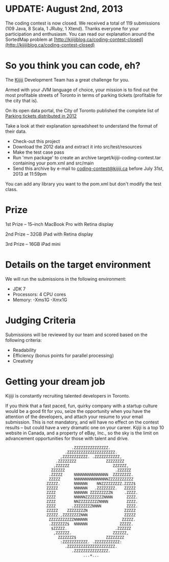 UPDATE: August 2nd, 2013
========================

The coding contest is now closed. We received a total of 119 submissions (109 Java, 8 Scala, 1 JRuby, 1 Xtend). Thanks everyone for your participation and enthusiasm.
You can read our explanation around the SortedMap problem at [http://kijijiblog.ca/coding-contest-closed](http://kijijiblog.ca/coding-contest-closed)


So you think you can code, eh?
==============================

The [Kijiji](http://www.kijiji.ca) Development Team has a great challenge for you.

Armed with your JVM language of choice, your mission is to find out the most profitable streets of Toronto in terms of
parking tickets (profitable for the city that is).

On its open data portal, the City of Toronto published the complete list of
[Parking tickets distributed in 2012](http://www1.toronto.ca/wps/portal/contentonly?vgnextoid=ca20256c54ea4310VgnVCM1000003dd60f89RCRD)

Take a look at their explanation spreadsheet to understand the format of their data.

- Check-out this project
- Download the 2012 data and extract it into src/test/resources
- Make the test case pass
- Run 'mvn package' to create an archive target/kijiji-coding-contest.tar containing your pom.xml and src/main
- Send this archive by e-mail to coding-contest@kijiji.ca before July 31st, 2013 at 11:59pm

You can add any library you want to the pom.xml but don't modify the test class.

Prize
=====

1st Prize – 15–inch  MacBook Pro with Retina display

2nd Prize – 32GB iPad with Retina display

3rd Prize – 16GB iPad mini

Details on the target environment
=================================

We will run the submissions in the following environment:

- JDK 7
- Processors: 4 CPU cores
- Memory: -Xms1G -Xmx1G

Judging Criteria
=================================

Submissions will be reviewed by our team and scored based on the following criteria:

- Readability
- Efficiency (bonus points for parallel processing)
- Creativity

Getting your dream job
======================

Kijiji is constantly recruiting talented developers in Toronto.

If you think that a fast paced, fun, quirky company with a startup culture would be a good fit for you, seize the
opportunity when you have the attention of the developers, and attach your resume to your email submission. This is not
mandatory, and will have no effect on the contest results – but could have a very dramatic one on your career. Kijiji
is a top 10 website in Canada, and a property of eBay, Inc., so the sky is the limit on advancement opportunities for
those with talent and drive.


                                 .ZZZZZZZZZZZZZZZ.
                              .ZZZZZZZZZZZZZZZZZZZZZ.
                            ,ZZZZZZZZZZZ. .ZZZZZZZZZZZ,
                          .ZZZZZZZZ             ZZZZZZZZ
                         ,ZZZZZZ                   ZZZZZZ,
                        ZZZZZZ                      .ZZZZZZ
                       .ZZZZZ     NNNNNNNNNNNNNNN  ZZZZZZZZ.
                       ZZZZZ      NNNNNNNNNNNNNNNZZZZZZZZZZZ
                      ZZZZZ.      NNNNNN    NNZZZZZZZZZ.ZZZZ$
                      ZZZZZ       NNNNNN   .ZZZZZZZZ.   ZZZZZ
                      ZZZZ        NNNNNN ZZZZZZZZZN     .ZZZZ.
                      ZZZZ        NNNNNZZZZZZZZNNNN      ZZZZ.
                      ZZZZ        NNZZZZZZZZZNNNN        ZZZZ.
                      ZZZZ       .ZZZZZZZZNNNN           ZZZZ.
                      ZZZZZ    ZZZZZZZZN                ZZZZZ
                      ZZZZZ.,ZZZZZZZZNNN                ZZZZZ
                       ZZZZZZZZZZZNNNNNN               ZZZZZ.
                       .ZZZZZZZ$  NNNNNN              ZZZZZ.
                        $ZZZZZ.                     .ZZZZZZ
                         ,ZZZZZZ.                  ZZZZZZ,
                           ZZZZZZZ$             ZZZZZZZZ
                            :ZZZZZZZZZZZ. .ZZZZZZZZZZZ:
                              .ZZZZZZZZZZZZZZZZZZZZZ.
                                 .ZZZZZZZZZZZZZZZ.
                                      ...+...


